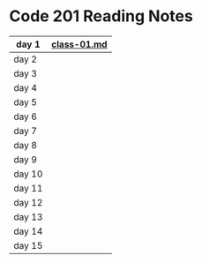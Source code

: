 # Code 201 Reading Notes

|day 1|[class-01.md](class-01.md)|
|---|----|
|day 2||
|day 3||
|day 4||
|day 5||
|day 6||
|day 7||
|day 8||
|day 9||
|day 10||
|day 11||
|day 12||
|day 13||
|day 14||
|day 15||